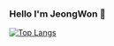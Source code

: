 ### Hello I'm JeongWon 👋

[![Top Langs](https://github-readme-stats.vercel.app/api/top-langs/?advice-to-me=anuraghazra&langs_count=8)](https://github.com/anuraghazra/github-readme-stats)
